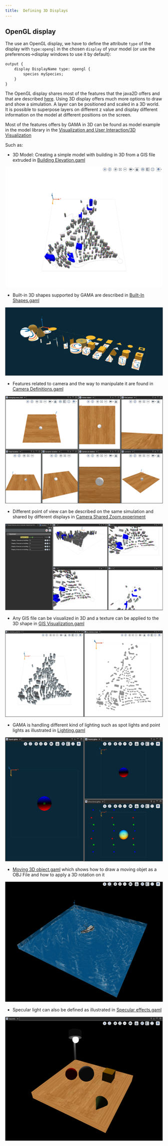 ```yaml
---
title:  Defining 3D Displays
---
```



## OpenGL display

The use an OpenGL display, we have to define the attribute `type` of the display with `type:opengl` in the chosen `display` of your model (or use the preferences->display windows to use it by default):
```
output {
    display DisplayName type: opengl {
        species mySpecies;
    }
}
```

The OpenGL display shares most of the features that the java2D offers and that are described [here](DefiningDisplaysGeneralities). Using 3D display offers much more options to draw and show a simulation. A layer can be positioned and scaled in a 3D world. It is possible to superpose layers on different z value and display different information on the model at different positions on the screen.

Most of the features offers by GAMA in 3D can be found as model example in the model library in the [Visualization and User Interaction/3D Visualization](https://github.com/gama-platform/gama.old/tree/GAMA_1.8.1/msi.gama.models/models/Visualization%20and%20User%20Interaction/Visualization/3D%20Visualization)

Such as:

- 3D Model: Creating a simple model with building in 3D from a GIS file extruded in [Building Elevation.gaml](https://github.com/gama-platform/gama.old/blob/GAMA_1.8.2/msi.gama.models/models/Visualization%20and%20User%20Interaction/Visualization/3D%20Visualization/models/Building%20Elevation.gaml) 

![Building_Elevation.](/resources/images/runningExperiments/building_elevation.png)

- Built-in 3D shapes supported by GAMA are described in [Built-In Shapes.gaml](https://github.com/gama-platform/gama.old/blob/GAMA_1.8.2/msi.gama.models/models/Visualization%20and%20User%20Interaction/Visualization/3D%20Visualization/models/Built-In%20Shapes.gaml)

![built-in_shape](/resources/images/runningExperiments/built-in_shape.png)

- Features related to camera and the way to manipulate it are found in [Camera Definitions.gaml](https://github.com/gama-platform/gama.old/blob/GAMA_1.8.2/msi.gama.models/models/Visualization%20and%20User%20Interaction/Visualization/3D%20Visualization/models/Camera%20Definitions.gaml)

![camera_definition](/resources/images/runningExperiments/camera_definition.png)

- Different point of view can be described on the same simulation and shared by different displays in [Camera Shared Zoom.experiment](https://github.com/gama-platform/gama.old/blob/GAMA_1.8.2/msi.gama.models/models/Visualization%20and%20User%20Interaction/Visualization/3D%20Visualization/models/Camera%20Shared%20Zoom.experiment) 

![shared_zoom](/resources/images/runningExperiments/shared_zoom.png)

- Any GIS file can be visualized in 3D and a texture can be applied to the 3D shape in [GIS Visualization.gaml](https://github.com/gama-platform/gama.old/blob/GAMA_1.8.2/msi.gama.models/models/Visualization%20and%20User%20Interaction/Visualization/3D%20Visualization/models/GIS%20Visualization.gaml)

![gis_vizu](/resources/images/runningExperiments/gis_vizu.png)

- GAMA is handling different kind of lighting such as spot lights and point lights as illustrated in [Lighting.gaml](https://github.com/gama-platform/gama.old/blob/GAMA_1.8.1/msi.gama.models/models/Visualization%20and%20User%20Interaction/Visualization/3D%20Visualization/models/Lighting.gaml)

![light_vizu](/resources/images/runningExperiments/light_vizu.png)

- [Moving 3D object.gaml](https://github.com/gama-platform/gama.old/blob/GAMA_1.8.1/msi.gama.models/models/Visualization%20and%20User%20Interaction/Visualization/3D%20Visualization/models/Moving%203D%20object.gaml) which shows how to draw a moving objet as a OBJ File and how to apply a 3D rotation on it 

![moving_object_vizu](/resources/images/runningExperiments/moving_object_vizu.png)

- Specular light can also be defined as illustrated in [Specular effects.gaml](https://github.com/gama-platform/gama.old/blob/GAMA_1.8.1/msi.gama.models/models/Visualization%20and%20User%20Interaction/Visualization/3D%20Visualization/models/Specular%20effects.gaml)

![lighting_vizu_2](/resources/images/runningExperiments/lighting_vizu_2.png)
